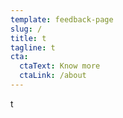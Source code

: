 ```yaml
---
template: feedback-page
slug: /
title: t
tagline: t
cta:
  ctaText: Know more
  ctaLink: /about
---
```

t